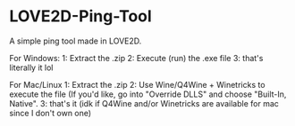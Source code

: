 # LOVE2D-Ping-Tool
A simple ping tool made in LOVE2D.


For Windows:
1: Extract the .zip
2: Execute (run) the .exe file
3: that's literally it lol


For Mac/Linux
1: Extract the .zip
2: Use Wine/Q4Wine + Winetricks to execute the file (If you'd like, go into "Override DLLS" and choose "Built-In, Native".
3: that's it (idk if Q4Wine and/or Winetricks are available for mac since I don't own one)
